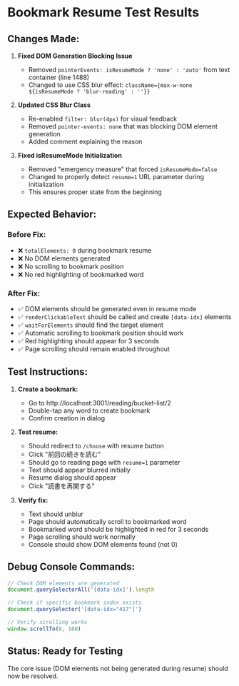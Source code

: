 # Bookmark Resume Test Results

## Changes Made:

1. **Fixed DOM Generation Blocking Issue**
   - Removed `pointerEvents: isResumeMode ? 'none' : 'auto'` from text container (line 1488)
   - Changed to use CSS blur effect: `className={max-w-none ${isResumeMode ? 'blur-reading' : ''}}`

2. **Updated CSS Blur Class**
   - Re-enabled `filter: blur(4px)` for visual feedback
   - Removed `pointer-events: none` that was blocking DOM element generation
   - Added comment explaining the reason

3. **Fixed isResumeMode Initialization**
   - Removed "emergency measure" that forced `isResumeMode=false`
   - Changed to properly detect `resume=1` URL parameter during initialization
   - This ensures proper state from the beginning

## Expected Behavior:

### Before Fix:
- ❌ `totalElements: 0` during bookmark resume
- ❌ No DOM elements generated
- ❌ No scrolling to bookmark position
- ❌ No red highlighting of bookmarked word

### After Fix:
- ✅ DOM elements should be generated even in resume mode
- ✅ `renderClickableText` should be called and create `[data-idx]` elements
- ✅ `waitForElements` should find the target element
- ✅ Automatic scrolling to bookmark position should work
- ✅ Red highlighting should appear for 3 seconds
- ✅ Page scrolling should remain enabled throughout

## Test Instructions:

1. **Create a bookmark:**
   - Go to http://localhost:3001/reading/bucket-list/2
   - Double-tap any word to create bookmark
   - Confirm creation in dialog

2. **Test resume:**
   - Should redirect to `/choose` with resume button
   - Click "前回の続きを読む" 
   - Should go to reading page with `resume=1` parameter
   - Text should appear blurred initially
   - Resume dialog should appear
   - Click "読書を再開する"

3. **Verify fix:**
   - Text should unblur
   - Page should automatically scroll to bookmarked word
   - Bookmarked word should be highlighted in red for 3 seconds
   - Page scrolling should work normally
   - Console should show DOM elements found (not 0)

## Debug Console Commands:

```javascript
// Check DOM elements are generated
document.querySelectorAll('[data-idx]').length

// Check if specific bookmark index exists
document.querySelector('[data-idx="417"]')

// Verify scrolling works
window.scrollTo(0, 100)
```

## Status: Ready for Testing

The core issue (DOM elements not being generated during resume) should now be resolved.